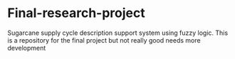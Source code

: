 # Final-research-project
Sugarcane supply cycle description support system using fuzzy logic. This is a repository for the final project but not really good needs more development
